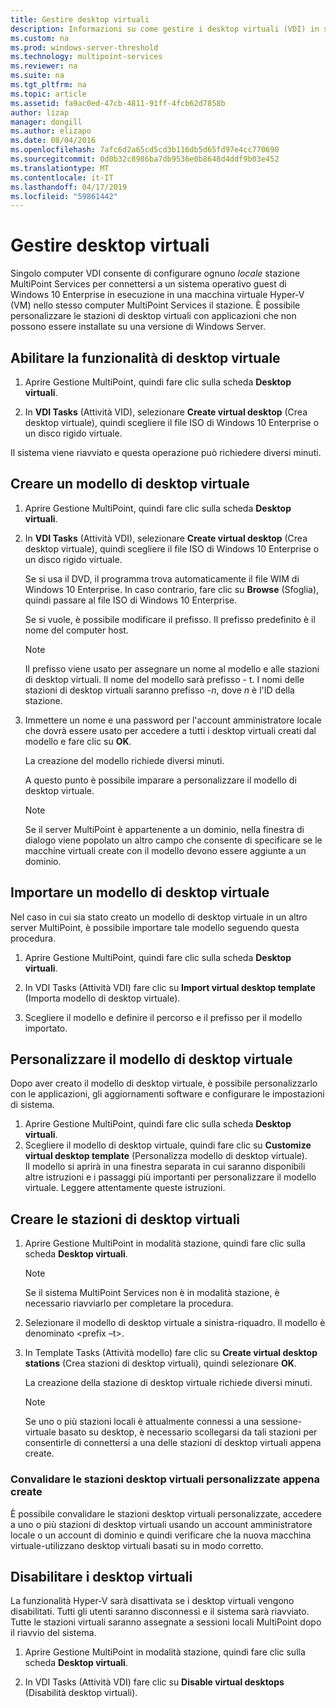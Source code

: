 ```yaml
---
title: Gestire desktop virtuali
description: Informazioni su come gestire i desktop virtuali (VDI) in servizi MultiPoint
ms.custom: na
ms.prod: windows-server-threshold
ms.technology: multipoint-services
ms.reviewer: na
ms.suite: na
ms.tgt_pltfrm: na
ms.topic: article
ms.assetid: fa9ac0ed-47cb-4811-91ff-4fcb62d7858b
author: lizap
manager: dongill
ms.author: elizapo
ms.date: 08/04/2016
ms.openlocfilehash: 7afc6d2a65cd5cd3b116db5d65fd97e4cc770690
ms.sourcegitcommit: 0d0b32c8986ba7db9536e0b8648d4ddf9b03e452
ms.translationtype: MT
ms.contentlocale: it-IT
ms.lasthandoff: 04/17/2019
ms.locfileid: "59861442"
---
```

# <a name="manage-virtual-desktops"></a>Gestire desktop virtuali
Singolo computer VDI consente di configurare ognuno *locale* stazione MultiPoint Services per connettersi a un sistema operativo guest di Windows 10 Enterprise in esecuzione in una macchina virtuale Hyper-V (VM) nello stesso computer MultiPoint Services il stazione. È possibile personalizzare le stazioni di desktop virtuali con applicazioni che non possono essere installate su una versione di Windows Server.  
  
## <a name="enable-the-virtual-desktop-feature"></a>Abilitare la funzionalità di desktop virtuale  
  
1.  Aprire Gestione MultiPoint, quindi fare clic sulla scheda **Desktop virtuali**.  
  
2.  In **VDI Tasks** (Attività VID), selezionare **Create virtual desktop** (Crea desktop virtuale), quindi scegliere il file ISO di Windows 10 Enterprise o un disco rigido virtuale.  
  
Il sistema viene riavviato e questa operazione può richiedere diversi minuti.  
  
## <a name="create-a-virtual-desktop-template"></a>Creare un modello di desktop virtuale  
  
1.  Aprire Gestione MultiPoint, quindi fare clic sulla scheda **Desktop virtuali**.  
  
2.  In **VDI Tasks** (Attività VDI), selezionare **Create virtual desktop** (Crea desktop virtuale), quindi scegliere il file ISO di Windows 10 Enterprise o un disco rigido virtuale.  
  
    Se si usa il DVD, il programma trova automaticamente il file WIM di Windows 10 Enterprise. In caso contrario, fare clic su **Browse** (Sfoglia), quindi passare al file ISO di Windows 10 Enterprise.  
  
    Se si vuole, è possibile modificare il prefisso. Il prefisso predefinito è il nome del computer host.  
  
    > [!NOTE]  
    > Il prefisso viene usato per assegnare un nome al modello e alle stazioni di desktop virtuali. Il nome del modello sarà prefisso \- t. I nomi delle stazioni di desktop virtuali saranno prefisso \-*n*, dove *n* è l'ID della stazione.  
  
4.  Immettere un nome e una password per l'account amministratore locale che dovrà essere usato per accedere a tutti i desktop virtuali creati dal modello e fare clic su **OK**.  
  
    La creazione del modello richiede diversi minuti.  
      
    A questo punto è possibile imparare a personalizzare il modello di desktop virtuale.  
      
    > [!NOTE]  
    > Se il server MultiPoint è appartenente a un dominio, nella finestra di dialogo viene popolato un altro campo che consente di specificare se le macchine virtuali create con il modello devono essere aggiunte a un dominio.   
  
## <a name="import-a-virtual-desktop-template"></a>Importare un modello di desktop virtuale  
Nel caso in cui sia stato creato un modello di desktop virtuale in un altro server MultiPoint, è possibile importare tale modello seguendo questa procedura.  

1.  Aprire Gestione MultiPoint, quindi fare clic sulla scheda **Desktop virtuali**.  
  
2.  In VDI Tasks (Attività VDI) fare clic su **Import virtual desktop template** (Importa modello di desktop virtuale).  
  
3.  Scegliere il modello e definire il percorso e il prefisso per il modello importato.  
  
## <a name="customize-the-virtual-desktop-template"></a>Personalizzare il modello di desktop virtuale  
Dopo aver creato il modello di desktop virtuale, è possibile personalizzarlo con le applicazioni, gli aggiornamenti software e configurare le impostazioni di sistema.   

1. Aprire Gestione MultiPoint, quindi fare clic sulla scheda **Desktop virtuali**.  
2. Scegliere il modello di desktop virtuale, quindi fare clic su **Customize virtual desktop template** (Personalizza modello di desktop virtuale).  
Il modello si aprirà in una finestra separata in cui saranno disponibili altre istruzioni e i passaggi più importanti per personalizzare il modello virtuale. Leggere attentamente queste istruzioni.  
  
## <a name="create-virtual-desktop-stations"></a>Creare le stazioni di desktop virtuali  
  
1.  Aprire Gestione MultiPoint in modalità stazione, quindi fare clic sulla scheda **Desktop virtuali**.  
  
    > [!NOTE]  
    > Se il sistema MultiPoint Services non è in modalità stazione, è necessario riavviarlo per completare la procedura.  
  
2.  Selezionare il modello di desktop virtuale a sinistra\-riquadro. Il modello è denominato <prefix –t>.  
  
3.  In Template Tasks (Attività modello) fare clic su **Create virtual desktop stations** (Crea stazioni di desktop virtuali), quindi selezionare **OK**.  
  
    La creazione della stazione di desktop virtuale richiede diversi minuti.  
  
    > [!NOTE]  
    > Se uno o più stazioni locali è attualmente connessi a una sessione\-virtuale basato su desktop, è necessario scollegarsi da tali stazioni per consentirle di connettersi a una delle stazioni di desktop virtuali appena create.  
  
### <a name="validate-the-newly-created-customized-virtual-station-desktops"></a>Convalidare le stazioni desktop virtuali personalizzate appena create  
  
È possibile convalidare le stazioni desktop virtuali personalizzate, accedere a uno o più stazioni di desktop virtuali usando un account amministratore locale o un account di dominio e quindi verificare che la nuova macchina virtuale\-utilizzano desktop virtuali basati su in modo corretto.  
  
## <a name="disable-virtual-desktops"></a>Disabilitare i desktop virtuali  
  
La funzionalità Hyper-V sarà disattivata se i desktop virtuali vengono disabilitati. Tutti gli utenti saranno disconnessi e il sistema sarà riavviato. Tutte le stazioni virtuali saranno assegnate a sessioni locali MultiPoint dopo il riavvio del sistema.  

1. Aprire Gestione MultiPoint in modalità stazione, quindi fare clic sulla scheda **Desktop virtuali**.  
  
2. In VDI Tasks (Attività VDI) fare clic su **Disable virtual desktops** (Disabilità desktop virtuali). 
